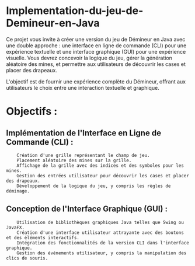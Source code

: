 # Implementation-du-jeu-de-Demineur-en-Java

Ce projet vous invite à créer une version du jeu de Démineur en Java avec une double approche : une interface en ligne de commande (CLI) 
pour une expérience textuelle et une interface graphique (GUI) pour une expérience visuelle. 
Vous devrez concevoir la logique du jeu, gérer la génération aléatoire des mines, et permettre aux utilisateurs de découvrir les cases et placer des drapeaux. 

L'objectif est de fournir une expérience complète du Démineur, offrant aux utilisateurs le choix entre une interaction textuelle et graphique. 

# Objectifs :

## Implémentation de l'Interface en Ligne de Commande (CLI) :
        Création d'une grille représentant le champ de jeu.
        Placement aléatoire des mines sur la grille.
        Affichage de la grille avec des indices et des symboles pour les mines.
        Gestion des entrées utilisateur pour découvrir les cases et placer des drapeaux.
        Développement de la logique du jeu, y compris les règles de déminage.

## Conception de l'Interface Graphique (GUI) :
        Utilisation de bibliothèques graphiques Java telles que Swing ou JavaFX.
        Création d'une interface utilisateur attrayante avec des boutons et des éléments interactifs.
        Intégration des fonctionnalités de la version CLI dans l'interface graphique.
        Gestion des événements utilisateur, y compris la manipulation des clics de souris.
